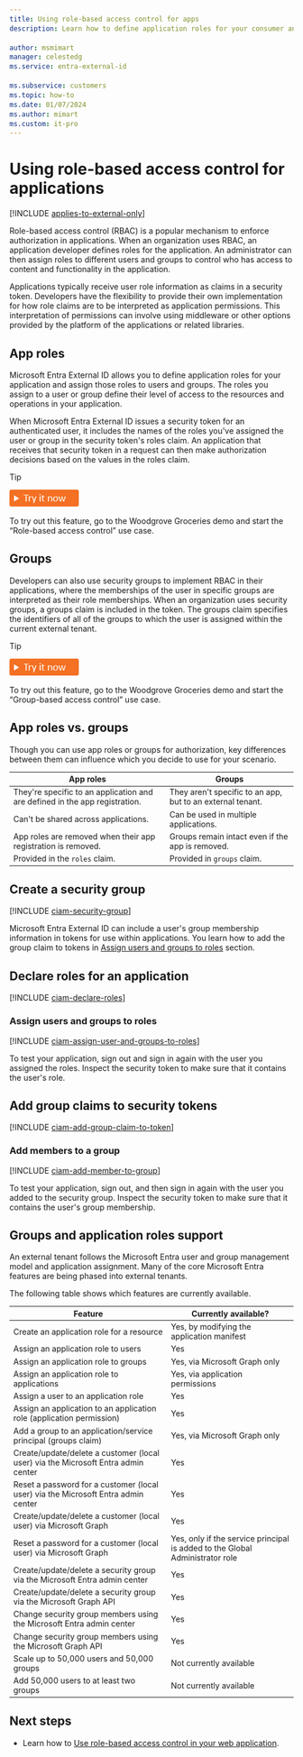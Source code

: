 ```yaml
---
title: Using role-based access control for apps
description: Learn how to define application roles for your consumer and business customer applications and assign those roles to users and groups in external tenants.
 
author: msmimart
manager: celestedg
ms.service: entra-external-id
 
ms.subservice: customers
ms.topic: how-to
ms.date: 01/07/2024
ms.author: mimart
ms.custom: it-pro
---
```


# Using role-based access control for applications

[!INCLUDE [applies-to-external-only](../includes/applies-to-external-only.md)]

Role-based access control (RBAC) is a popular mechanism to enforce authorization in applications. When an organization uses RBAC, an application developer defines roles for the application. An administrator can then assign roles to different users and groups to control who has access to content and functionality in the application.

Applications typically receive user role information as claims in a security token. Developers have the flexibility to provide their own implementation for how role claims are to be interpreted as application permissions. This interpretation of permissions can involve using middleware or other options provided by the platform of the applications or related libraries.

## App roles

Microsoft Entra External ID allows you to define application roles for your application and assign those roles to users and groups. The roles you assign to a user or group define their level of access to the resources and operations in your application.

When Microsoft Entra External ID issues a security token for an authenticated user, it includes the names of the roles you've assigned the user or group in the security token's roles claim. An application that receives that security token in a request can then make authorization decisions based on the values in the roles claim.


> [!TIP]
> [![Try it now](./media/common/try-it-now.png)](https://woodgrovedemo.com/#usecase=RBAC)
> 
> To try out this feature, go to the Woodgrove Groceries demo and start the “Role-based access control” use case.

## Groups

Developers can also use security groups to implement RBAC in their applications, where the memberships of the user in specific groups are interpreted as their role memberships. When an organization uses security groups, a groups claim is included in the token. The groups claim specifies the identifiers of all of the groups to which the user is assigned within the current external tenant.


> [!TIP]
> [![Try it now](./media/common/try-it-now.png)](https://woodgrovedemo.com/#usecase=GBAC)
> 
> To try out this feature, go to the Woodgrove Groceries demo and start the “Group-based access control” use case.

## App roles vs. groups

Though you can use app roles or groups for authorization, key differences between them can influence which you decide to use for your scenario.

| App roles| Groups|
| ----- | ----- |
| They're specific to an application and are defined in the app registration. | They aren't specific to an app, but to an external tenant. |
| Can't be shared across applications.| Can be used in multiple applications.|
| App roles are removed when their app registration is removed.| Groups remain intact even if the app is removed.|
| Provided in the `roles` claim.| Provided in `groups` claim. |

## Create a security group

[!INCLUDE [ciam-security-group](./includes/access-control/add-security-group.md)]

Microsoft Entra External ID can include a user's group membership information in tokens for use within applications. You learn how to add the group claim to tokens in [Assign users and groups to roles](#assign-users-and-groups-to-roles) section.

## Declare roles for an application

[!INCLUDE [ciam-declare-roles](./includes/access-control/declare-app-roles.md)]

### Assign users and groups to roles

[!INCLUDE [ciam-assign-user-and-groups-to-roles](./includes/access-control/assign-users-groups-roles.md)]

To test your application, sign out and sign in again with the user you assigned the roles. Inspect the security token to make sure that it contains the user's role. 

## Add group claims to security tokens

[!INCLUDE [ciam-add-group-claim-to-token](./includes/access-control/add-group-claim-in-token.md)]

### Add members to a group

[!INCLUDE [ciam-add-member-to-group](./includes/access-control/add-member-to-group.md)]

To test your application, sign out, and then sign in again with the user you added to the security group. Inspect the security token to make sure that it contains the user's group membership. 

## Groups and application roles support

An external tenant follows the Microsoft Entra user and group management model and application assignment. Many of the core Microsoft Entra features are being phased into external tenants.

The following table shows which features are currently available.

| **Feature** | **Currently available?** |
| ------------ | --------- |
| Create an application role for a resource | Yes, by modifying the application manifest |
| Assign an application role to users | Yes |
| Assign an application role to groups | Yes, via Microsoft Graph only |
| Assign an application role to applications | Yes, via application permissions |
| Assign a user to an application role | Yes |
| Assign an application to an application role (application permission) | Yes |
| Add a group to an application/service principal (groups claim) | Yes, via Microsoft Graph only |
| Create/update/delete a customer (local user) via the Microsoft Entra admin center | Yes |
| Reset a password for a customer (local user) via the Microsoft Entra admin center | Yes |
| Create/update/delete a customer (local user) via Microsoft Graph | Yes |
| Reset a password for a customer (local user) via Microsoft Graph | Yes, only if the service principal is added to the Global Administrator role |
| Create/update/delete a security group via the Microsoft Entra admin center | Yes |
| Create/update/delete a security group via the Microsoft Graph API | Yes |
| Change security group members using the Microsoft Entra admin center | Yes |
| Change security group members using the Microsoft Graph API | Yes |
| Scale up to 50,000 users and 50,000 groups | Not currently available |
| Add 50,000 users to at least two groups | Not currently available |

## Next steps

- Learn how to [Use role-based access control in your web application](how-to-web-app-role-based-access-control.md).
